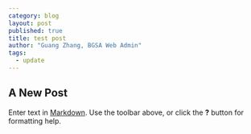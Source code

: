 ```yaml
---
category: blog
layout: post
published: true
title: test post
author: "Guang Zhang, BGSA Web Admin"
tags: 
  - update
---
```





## A New Post

Enter text in [Markdown](http://daringfireball.net/projects/markdown/). Use the toolbar above, or click the **?** button for formatting help.
